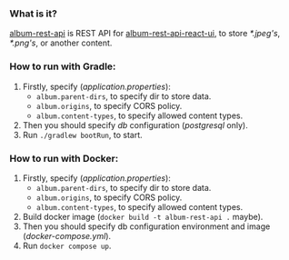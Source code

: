 ### What is it?

[album-rest-api](https://github.com/anotherandrey/album-rest-api) is REST API for [album-rest-api-react-ui](https://github.com/anotherandrey/album-rest-api-react-ui), to
store _*.jpeg's_, _*.png's_, or another content.

### How to run with Gradle:
1. Firstly, specify (*application.properties*):
   - `album.parent-dirs`, to specify dir to store data.
   - `album.origins`, to specify CORS policy.
   - `album.content-types`, to specify allowed content types.
2. Then you should specify *db* configuration (*postgresql* only).
3. Run `./gradlew bootRun`, to start.

### How to run with Docker:
1. Firstly, specify (*application.properties*):
   - `album.parent-dirs`, to specify dir to store data.
   - `album.origins`, to specify CORS policy.
   - `album.content-types`, to specify allowed content types.
2. Build docker image (`docker build -t album-rest-api .` maybe).
3. Then you should specify db configuration environment and image (*docker-compose.yml*).
4. Run `docker compose up`.
